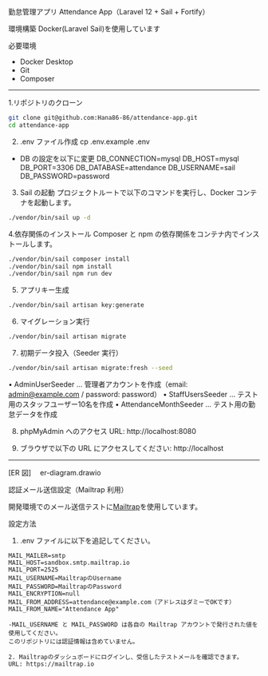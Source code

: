 勤怠管理アプリ
Attendance App（Laravel 12 + Sail + Fortify）

環境構築
Docker(Laravel Sail)を使用しています

必要環境

-   Docker Desktop
-   Git
-   Composer

---

1.リポジトリのクローン

```bash
git clone git@github.com:Hana86-86/attendance-app.git
cd attendance-app
```

2. .env ファイル作成
   cp .env.example .env

-   DB の設定を以下に変更
    DB_CONNECTION=mysql
    DB_HOST=mysql
    DB_PORT=3306
    DB_DATABASE=attendance
    DB_USERNAME=sail
    DB_PASSWORD=password

3. Sail の起動
   プロジェクトルートで以下のコマンドを実行し、Docker コンテナを起動します。

```bash
./vendor/bin/sail up -d
```

4.依存関係のインストール
Composer と npm の依存関係をコンテナ内でインストールします。

```bash
./vendor/bin/sail composer install
./vendor/bin/sail npm install
./vendor/bin/sail npm run dev
```

5. アプリキー生成

```bash
./vendor/bin/sail artisan key:generate
```

6. マイグレーション実行

```bash
./vendor/bin/sail artisan migrate
```

7. 初期データ投入（Seeder 実行）

```bash
./vendor/bin/sail artisan migrate:fresh --seed
```
•	AdminUserSeeder … 管理者アカウントを作成（email: admin@example.com / password: password）
•	StaffUsersSeeder … テスト用のスタッフユーザー10名を作成
•	AttendanceMonthSeeder … テスト用の勤怠データを作成


8. phpMyAdmin へのアクセス
   URL: http://localhost:8080


9. ブラウザで以下の URL にアクセスしてください:
   http://localhost

---

[ER 図]　 er-diagram.drawio

認証メール送信設定（Mailtrap 利用）

開発環境でのメール送信テストに[Mailtrap](https://mailtrap.io)を使用しています。

設定方法

1. .env ファイルに以下を追記してください。

```env
MAIL_MAILER=smtp
MAIL_HOST=sandbox.smtp.mailtrap.io
MAIL_PORT=2525
MAIL_USERNAME=MailtrapのUsername
MAIL_PASSWORD=MailtrapのPassword
MAIL_ENCRYPTION=null
MAIL_FROM_ADDRESS=attendance@example.com（アドレスはダミーでOKです）
MAIL_FROM_NAME="Attendance App"

-MAIL_USERNAME と MAIL_PASSWORD は各自の Mailtrap アカウントで発行された値を使用してください。
このリポジトリには認証情報は含めていません。

2. Mailtrapのダッシュボードにログインし、受信したテストメールを確認できます。
URL: https://mailtrap.io

```
